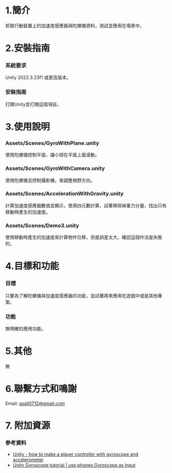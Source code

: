 # 1.簡介
抓取行動裝置上的加速度感應器與陀螺儀資料，測試並應用在場景中。
 
# 2.安裝指南
### 系統要求
Unity 2022.3.23f1 或更高版本。
### 安裝指南
打開Unity並打開這個項目。
  
# 3.使用說明
### Assets/Scenes/GyroWithPlane.unity
使用陀螺儀控制平面，讓小球在平面上面滾動。
### Assets/Scenes/GyroWithCamera.unity
使用陀螺儀去控制攝影機，來調整視野方向。
### Assets/Scenes/AccelerationWithGravity.unity
計算加速度感應器數值並顯示，使用四元數計算，試著移除掉重力分量，找出只有移動時產生的加速度。
### Assets/Scenes/Demo3.unity
使用移動時產生的加速度來計算物件位移，但是誤差太大，確認這個作法是失敗的。
 
# 4.目標和功能
### 目標
只要為了解陀螺儀與加速度感應器的功能，並試著將來應用在遊戲中或是其他專案。
### 功能
無明確的應用功能。

# 5.其他
無

# 6.聯繫方式和鳴謝
Email: asail0712@gmail.com

# 7. 附加資源
### 參考資料
- [Unity - how to make a player controller with gyroscope and accelerometer](https://www.youtube.com/watch?v=jvwX5WthM2o)
- [Unity Gyroscope tutorial | use phones Gyroscope as Input](https://www.youtube.com/watch?v=V_fJnhw8p3g)
